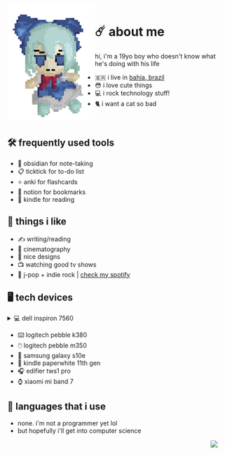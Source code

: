  <img align="left" width="200" src="https://github.com/felipe-juan/felipe-juan/blob/main/assets/fumo%20pixels.gif">

# ☄️ about me
hi, i'm a 19yo boy who doesn't know what he's doing with his life
* 🇧🇷 i live in [bahia, brazil](https://pt.wikipedia.org/wiki/Bahia)
* 😳 i love cute things
* 💻 i rock technology stuff!
* 🐈 i want a cat so bad

 <br>

## 🛠️ frequently used tools
- 📝 obsidian for note-taking
- 📋 ticktick for to-do list
- ⭐ anki for flashcards
- 🔖 notion for bookmarks
- 📖 kindle for reading

## 💌 things i like
* ✍ writing/reading
* 🎥 cinematography
* 🎨 nice designs
* 📺 watching good tv shows
* 🎵 j-pop + indie rock | [check my spotify](https://open.spotify.com/user/jawj49qinebgdkt15jgo6lz6c)

## 🖥️ tech devices
<details>
<summary>💻 dell inspiron 7560</summary>
 
* **cpu:** intel core i5-7200u
* **gpu:** nvidia geforce 940mx 4gb
* **ram:** 16gb ddr4 (2x 8gb 2133mhz)
* **display:** 15,6" / 1080p / ips
* **os:** windows 11 enterprise + arch linux with gnome
</details>

* ⌨️ logitech pebble k380
* 🖱️ logitech pebble m350
* 📱 samsung galaxy s10e
* 📖 kindle paperwhite 11th gen
* 🎧 edifier tws1 pro
* ⌚ xiaomi mi band 7

## 🤌 languages that i use
* none. i'm not a programmer yet lol
* but hopefully i'll get into computer science
 <img align="right" width="40" src="https://upload.wikimedia.org/wikipedia/en/f/fd/Pusheen_the_Cat.png">

